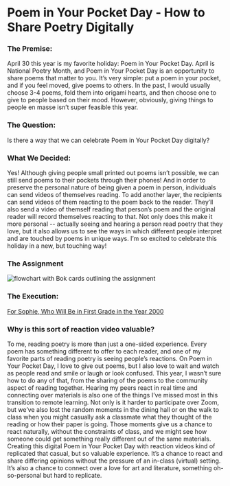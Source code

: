 # Poem in Your Pocket Day - How to Share Poetry Digitally

### The Premise: 
April 30 this year is my favorite holiday: Poem in Your Pocket Day. April is National Poetry Month, and Poem in Your Pocket Day is an opportunity to share poems that matter to you. It’s very simple: put a poem in your pocket, and if you feel moved, give poems to others. In the past, I would usually choose 3-4 poems, fold them into origami hearts, and then choose one to give to people based on their mood. However, obviously, giving things to people en masse isn’t super feasible this year. 

### The Question: 
Is there a way that we can celebrate Poem in Your Pocket Day digitally?

### What We Decided: 

Yes! Although giving people small printed out poems isn’t possible, we can still send poems to their pockets through their phones! And in order to preserve the personal nature of being given a poem in person, individuals can send videos of themselves reading. To add another layer, the recipients can send videos of them reacting to the poem back to the reader. They’ll also send a video of themself reading that person’s poem and the original reader will record themselves reacting to that. Not only does this make it more personal -- actually seeing and hearing a person read poetry that they love, but it also allows us to see the ways in which different people interpret and are touched by poems in unique ways. I’m so excited to celebrate this holiday in a new, but touching way!

### The Assignment
 
 ![flowchart with Bok cards outlining the assignment](https://files.slack.com/files-pri/T0HTW3H0V-F013A82E33Q/poem_in_your_pocket.jpg?pub_secret=80688b44fb)

### The Execution: 

[For Sophie, Who Will Be in First Grade in the Year 2000](https://vimeo.com/413704071/e06c43d324)

### Why is this sort of reaction video valuable? 

To me, reading poetry is more than just a one-sided experience. Every poem has something different to offer to each reader, and one of my favorite parts of reading poetry is seeing people’s reactions. On Poem in Your Pocket Day, I love to give out poems, but I also love to wait and watch as people read and smile or laugh or look confused. This year, I wasn’t sure how to do any of that, from the sharing of the poems to the community aspect of reading together. Hearing my peers react in real time and connecting over materials is also one of the things I’ve missed most in this transition to remote learning. Not only is it harder to participate over Zoom, but we’ve also lost the random moments in the dining hall or on the walk to class when you might casually ask a classmate what they thought of the reading or how their paper is going. Those moments give us a chance to react naturally, without the constraints of class, and we might see how someone could get something really different out of the same materials. Creating this digital Poem in Your Pocket Day with reaction videos kind of replicated that casual, but so valuable experience. It’s a chance to react and share differing opinions without the pressure of an in-class (virtual) setting. It’s also a chance to connect over a love for art and literature, something oh-so-personal but hard to replicate. 
